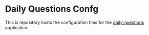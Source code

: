 # Daily Questions Confg

This is repository hosts the configuration files for the [daily-questions](https://github.com/jdockerty/daily-questions) application.

